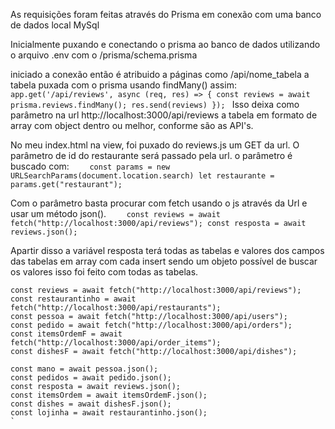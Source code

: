 As requisições foram feitas através do Prisma em conexão com uma banco de dados local MySql

Inicialmente puxando e conectando o prisma ao banco de dados utilizando o arquivo .env com o /prisma/schema.prisma

iniciado a conexão então é atribuido a páginas como /api/nome_tabela a tabela puxada com o prisma usando findMany() assim:
`app.get('/api/reviews', async (req, res) => {
      const reviews = await prisma.reviews.findMany();
      res.send(reviews)
});
`
Isso deixa como parâmetro na url http://localhost:3000/api/reviews a tabela em formato de array com object dentro ou melhor, conforme são as API's.

No meu index.html na view, foi puxado do reviews.js um GET da url. O parâmetro de id do restaurante será passado pela url.
o parâmetro é buscado com:
`    const params = new URLSearchParams(document.location.search)
    let restaurante = params.get("restaurant");`

Com o parâmetro basta procurar com fetch usando o js através da Url e usar um método json().
`    const reviews = await fetch("http://localhost:3000/api/reviews");
    const resposta = await reviews.json();`

Apartir disso a variável resposta terá todas as tabelas e valores dos campos das tabelas em array com cada insert sendo um objeto possível de buscar os valores isso foi feito com todas as tabelas.

    const reviews = await fetch("http://localhost:3000/api/reviews");
    const restaurantinho = await fetch("http://localhost:3000/api/restaurants");
    const pessoa = await fetch("http://localhost:3000/api/users");
    const pedido = await fetch("http://localhost:3000/api/orders");
    const itemsOrdemF = await fetch("http://localhost:3000/api/order_items");
    const dishesF = await fetch("http://localhost:3000/api/dishes");

    const mano = await pessoa.json();
    const pedidos = await pedido.json(); 
    const resposta = await reviews.json();
    const itemsOrdem = await itemsOrdemF.json();
    const dishes = await dishesF.json();
    const lojinha = await restaurantinho.json();
    `
